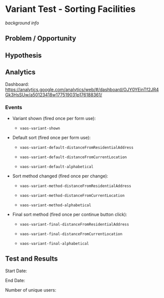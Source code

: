 # Variant Test - Sorting Facilities

_background info_


## Problem / Opportunity


## Hypothesis



## Analytics

Dashboard: https://analytics.google.com/analytics/web/#/dashboard/OJY0YEinTf2JR4Gk3HsSUw/a50123418w177519031p176188361/

### Events

- Variant shown (fired once per form use):

  - `vaos-variant-shown`

- Default sort (fired once per form use):

  - `vaos-variant-default-distanceFromResidentialAddress`

  - `vaos-variant-default-distanceFromCurrentLocation`

  - `vaos-variant-default-alphabetical`

- Sort method changed (fired once per change):

  - `vaos-variant-method-distanceFromResidentialAddress`

  - `vaos-variant-method-distanceFromCurrentLocation`

  - `vaos-variant-method-alphabetical`

- Final sort method (fired once per continue button click):

  - `vaos-variant-final-distanceFromResidentialAddress`

  - `vaos-variant-final-distanceFromCurrentLocation`

  - `vaos-variant-final-alphabetical`


## Test and Results

Start Date:

End Date:

Number of unique users: 
